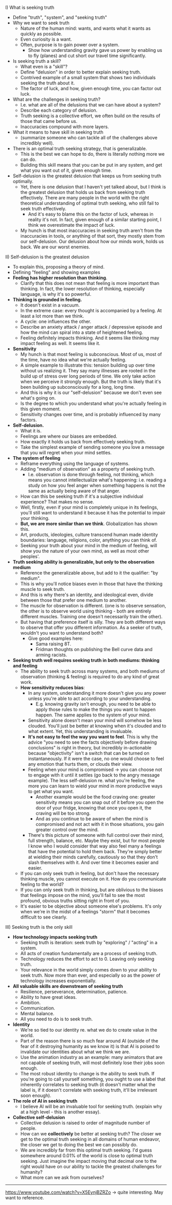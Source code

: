 I) What is seeking truth
- Define "truth", "system", and "seeking truth"
- Why we want to seek truth
	- Nature of the human mind: wants, and wants what it wants as quickly as possible.
	- Even curiosity is a want.
	- Often, purpose is to gain power over a system.
		- Show how understanding gravity gave us power by enabling us to fly (planes) and cut short our travel time significantly.
- Is seeking truth a skill?
	- What even is a "skill"?
	- Define "delusion" in order to better explain seeking truth.
	- Contrived example of a small system that shows two individuals seeking the truth about it.
	- The factor of luck, and how, given enough time, you can factor out luck.
- What are the challenges in seeking truth?
	- I.e. what are all of the delusions that we can have about a system?
	- Describe each category of delusion.
	- Truth seeking is a collective effort, we often build on the results of those that came before us.
	- Inaccuracies compound with more layers.
- What it means to have skill in seeking truth
	- (summarize someone who can tackle all of the challenges above incredibly well).
- There is an optimal truth seeking strategy, that is generalizable.
	- This is the best we can hope to do, there is literally nothing more we can do.
	- Building this skill means that you can be put in any system, and get what you want out of it, given enough time.
- Self-delusion is the greatest delusion that keeps us from seeking truth optimally.
	- Yet, there is one delusion that I haven't yet talked about, but I think is the greatest delusion that holds us back from seeking truth effectively. There are many people in the world with the right theoretical understanding of optimal truth seeking, who still fail to seek truth effectively.
		- And it's easy to blame this on the factor of luck, whereas in reality it's not. In fact, given enough of a similar starting point, I think we overestimate the impact of luck.
	- My hunch is that most inaccuracies in seeking truth aren't from the inaccuracies in tools, or anything of that sort, they mostly stem from our self-delusion. Our delusion about how our minds work, holds us back. We are our worst enemies.

II) Self-delusion is the greatest delusion
- To explain this, proposing a theory of mind.
- Defining "feeling" and showing examples
- **Feeling has higher resolution than thinking**.
	- Clarify that this does not mean that feeling is more important than thinking. In fact, the lower resolution of thinking, especially language, is why it's so powerful.
- **Thinking is grounded in feeling.**
	- It doesn't exist in a vacuum.
	- In the extreme case: every thought is accompanied by a feeling. At least a lot more than we think.
	- A cycle: one influences the other.
	- Describe an anxiety attack / anger attack / depressive episode and how the mind can spiral into a state of heightened feeling.
	- Feeling definitely impacts thinking. And it seems like thinking may impact feeling as well. It seems like it.
- **Sensitivity**
	- My hunch is that most feeling is subconscious. Most of us, most of the time, have no idea what we're actually feeling.
	- A simple example to illustrate this: tension building up over time without us realizing it. They say many illnesses are rooted in the build up of stress over long periods of time. We only take action when we perceive it strongly enough. But the truth is likely that it's been building up subconsciously for a long, long time.
	- And this is why it is our "self-delusion" because we don't even see what's going on.
	- Is the degree to which you understand what you're actually feeling in this given moment.
	- Sensitivity changes over time, and is probably influenced by many factors.
- **Self-delusion.**
	- What it is.
	- Feelings are where our biases are embedded.
	- How exactly it holds us back from effectively seeking truth.
	- Take the simplest example of sending someone you love a message that you will regret when your mind settles.
- **The system of feeling**
	- Reframe everything using the language of systems.
	- Adding "medium of observation" as a property of seeking truth.
		- I.e. observation is done through feeling, not thinking, which means you cannot intellectualize what's happening: i.e. reading a study on how you feel anger when something happens is not the same as actually being aware of that anger.
	- How can this be seeking truth if it's a subjective individual experience? That makes no sense.
	- Well, firstly, even if your mind is completely unique in its feelings, you'll still want to understand it because it has the potential to impair your thinking.
	- **But, we are more similar than we think**. Globalization has shown this.
	- Art, products, ideologies, culture transcend human made identity boundaries: language, religions, color, anything you can think of.
	- Seeking your truth about your mind in the medium of feeling, will show you the nature of your own mind, as well as most other peoples'.
- **Truth seeking ability is generalizable, but only to the observation medium**
	- Reference the generalizable above, but add to it the qualifier: "by medium".
	- This is why you'll notice biases even in those that have the thinking muscle to seek truth.
	- And this is why there's an identity, and ideological even, divide between those that prefer one medium to another.
	- The muscle for observation is different. (one is to observe sensation, the other is to observe world using thinking - both are entirely different muscles. Training one doesn't necessarily train the other).
	- But having that preference itself is silly. They are both different ways to observe that offer you different information. As a seeker of truth, wouldn't you want to understand both?
		- Give good examples here:
			- Sama raising 8T.
			- Fridman thoughts on publishing the Bell curve data and arming racists.
- **Seeking truth well requires seeking truth in both mediums: thinking and feeling**
	- The ability to seek truth across many systems, and both mediums of observation (thinking & feeling) is required to do any kind of great work.
	- **How sensitivity reduces bias**:
		- In any system, understanding it more doesn't give you any power unless you're able to act according to your understanding.
			- E.g. knowing gravity isn't enough, you need to be able to apply those rules to make the things you want to happen happen. The same applies to the system of your mind.
		- Sensitivity alone doesn't mean your mind will somehow be less clouded. You'll just be better at knowing when it's clouded and to what extent. Yet, this understanding is invaluable.
		- **It's not easy to feel the way you want to feel**. This is why the advice "you need to see the facts objectively before drawing conclusions" is right in theory, but incredibly in-actionable because "objectivity" isn't a switch that can be turned on instantaneously. If it were the case, no one would choose to feel any emotion that hurts them, or clouds their view.
		- Feeling when your mind is compromised -> you can choose not to engage with it until it settles (go back to the angry message example). The less self-delusion re. what you're feeling, the more you can learn to wield your mind in more productive ways to get what you want.
			- Another example would be the food craving one: greater sensitivity means you can snap out of it before you open the door of your fridge, knowing that once you open it, the craving will be too strong.
			- And as you continue to be aware of when the mind is compromised and not act with it in those situations, you gain greater control over the mind.
		- There's this picture of someone with full control over their mind, full strength, balance, etc. Maybe they exist, but for most people I know who I would consider that way also feel many a feelings that have the potential to hold them back. They're simply better at wielding their minds carefully, cautiously so that they don't slash themselves with it. And over time it becomes easier and easier.
	- If you can only seek truth in feeling, but don't have the necessary thinking muscle, you cannot execute on it. How do you communicate feeling to the world?
	- If you can only seek truth in thinking, but are oblivious to the biases that feelings impose on the mind, you'll fail to see the most profound, obvious truths sitting right in front of you.
	- It's easier to be objective about someone else's problems. It's only when we're in the midst of a feelings "storm" that it becomes difficult to see clearly.

III) Seeking truth is the only skill
- **How technology impacts seeking truth**
	- Seeking truth is iteration: seek truth by "exploring" / "acting" in a system.
	- All acts of creation fundamentally are a process of seeking truth.
	- Technology reduces the effort to act to 0. Leaving only seeking truth.
	- Your relevance in the world simply comes down to your ability to seek truth. Now more than ever, and especially so as the power of technology increases exponentially.
- **All valuable skills are downstream of seeking truth**
	- Resilience, perseverance, determination, patience.
	- Ability to have great ideas.
	- Ambition.
	- Communication.
	- Mental balance.
	- All you need to do is to seek truth.
 - **Identity**
	 - We're so tied to our identity re. what we do to create value in the world.
	 - Part of the reason there is so much fear around AI (outside of the fear of it destroying humanity as we know it) is that AI is poised to invalidate our identities about what we think we are.
	 - Use the animation industry as an example: many animators that are not capable of seeking truth, will most definitely lose their jobs soon enough.
	 - The most robust identity to change is the ability to seek truth. If you're going to call yourself something, you ought to use a label that inherently correlates to seeking truth (it doesn't matter what the label is, if it doesn't correlate with seeking truth, it'll be irrelevant soon enough).
 - **The role of AI in seeking truth**
	 - I believe AI will be an invaluable tool for seeking truth. (explain why at a high level - this is another essay).
 - **Collective self-delusion**
	 - Collective delusion is raised to order of magnitude number of people.
	- How can we **collectively** be better at seeking truth? The closer we get to the optimal truth seeking in all domains of human endeavor, the closer we get to doing the best we can possibly do.
	- We are incredibly far from this optimal truth seeking. I'd guess somewhere around 0.01% of the world is close to optimal truth seeking. Just imagine the impact moving that decimal one to the right would have on our ability to tackle the greatest challenges for humanity?
	- What more can we ask from ourselves?

---

https://www.youtube.com/watch?v=X5EynjBZRZo -> quite interesting. May want to reference.